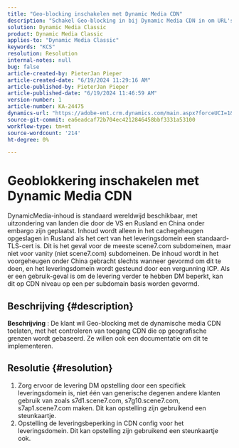 ```yaml
---
title: "Geo-blocking inschakelen met Dynamic Media CDN"
description: "Schakel Geo-blocking in bij Dynamic Media CDN in om URL's alleen in bepaalde landen beschikbaar te maken"
solution: Dynamic Media Classic
product: Dynamic Media Classic
applies-to: "Dynamic Media Classic"
keywords: "KCS"
resolution: Resolution
internal-notes: null
bug: false
article-created-by: PieterJan Pieper
article-created-date: "6/19/2024 11:29:16 AM"
article-published-by: PieterJan Pieper
article-published-date: "6/19/2024 11:46:59 AM"
version-number: 1
article-number: KA-24475
dynamics-url: "https://adobe-ent.crm.dynamics.com/main.aspx?forceUCI=1&pagetype=entityrecord&etn=knowledgearticle&id=1695c325-2f2e-ef11-840a-000d3a5b439f"
source-git-commit: ea6eadcaf72b704ec4212846458bbf3331a53100
workflow-type: tm+mt
source-wordcount: '214'
ht-degree: 0%

---
```


# Geoblokkering inschakelen met Dynamic Media CDN


DynamicMedia-inhoud is standaard wereldwijd beschikbaar, met uitzondering van landen die door de VS en Rusland en China onder embargo zijn geplaatst. Inhoud wordt alleen in het cachegeheugen opgeslagen in Rusland als het cert van het leveringsdomein een standaard-TLS-cert is. Dit is het geval voor de meeste scene7.com subdomeinen, maar niet voor vanity (niet scene7.com) subdomeinen. De inhoud wordt in het voorgeheugen onder China gebracht slechts wanneer gevormd om dit te doen, en het leveringsdomein wordt gesteund door een vergunning ICP.
Als er een gebruik-geval is om de levering verder te hebben DM beperkt, kan dit op CDN niveau op een per subdomain basis worden gevormd.

## Beschrijving {#description}

<b>Beschrijving</b> : De klant wil Geo-blocking met de dynamische media CDN toelaten, met het controleren van toegang CDN die op geografische grenzen wordt gebaseerd. Ze willen ook een documentatie om dit te implementeren.

## Resolutie {#resolution}


1) Zorg ervoor de levering DM opstelling door een specifiek leveringsdomein is, niet één van generische degenen andere klanten gebruik van zoals s7d1.scene7.com, s7g10.scene7.com, s7ap1.scene7.com maken. Dit kan opstelling zijn gebruikend een steunkaartje.
2) Opstelling de leveringsbeperking in CDN config voor het leveringsdomein. Dit kan opstelling zijn gebruikend een steunkaartje ook.


